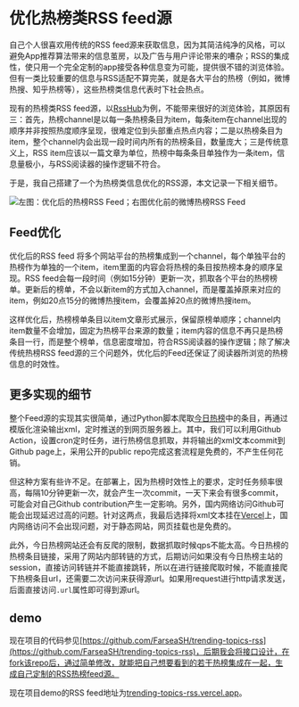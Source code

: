 # 优化热榜类RSS feed源

自己个人很喜欢用传统的RSS feed源来获取信息，因为其简洁纯净的风格，可以避免App推荐算法带来的信息茧房，以及广告与用户评论带来的嘈杂；RSS的集成性，使只用一个完全定制的app接受各种信息变为可能，提供很不错的浏览体验。但有一类比较重要的信息与RSS适配不算完美，就是各大平台的热榜（例如，微博热搜、知乎热榜等），这些热榜类信息代表时下社会热点。

现有的热榜类RSS feed源，以[RssHub](https://docs.rsshub.app/)为例，不能带来很好的浏览体验，其原因有三：首先，热榜channel是以每一条热榜条目为item，每条item在channel出现的顺序并非按照热度顺序呈现，很难定位到头部重点热点内容；二是以热榜条目为item，整个channel内会出现一段时间内所有的热榜条目，数量庞大；三是传统意义上，RSS item应该以一篇文章为单位，热榜中每条条目单独作为一条item，信息量极小，与RSS阅读器的操作逻辑不符合。

于是，我自己搭建了一个为热榜类信息优化的RSS源，本文记录一下相关细节。

<!--more-->

![左图：优化后的热榜RSS Feed；右图优化前的微博热榜RSS Feed](https://s1.ax1x.com/2022/04/09/LiKCfH.png)

## Feed优化

优化后的RSS feed 将多个网站平台的热榜集成到一个channel，每个单独平台的热榜作为单独的一个item，item里面的内容会将热榜的条目按热榜本身的顺序呈现。RSS feed会每一段时间（例如15分钟）更新一次，抓取各个平台的热榜榜单。更新后的榜单，不会以新item的方式加入channel，而是覆盖掉原来对应的item，例如20点15分的微博热搜item，会覆盖掉20点的微博热搜item。

这样优化后，热榜榜单条目以item文章形式展示，保留原榜单顺序；channel内item数量不会增加，固定为热榜平台来源的数量；item内容的信息不再只是热榜条目一行，而是整个榜单，信息密度增加，符合RSS阅读器的操作逻辑；除了解决传统热榜RSS feed源的三个问题外，优化后的Feed还保证了阅读器所浏览的热榜信息的时效性。

## 更多实现的细节

整个Feed源的实现其实很简单，通过Python脚本爬取[今日热榜](https://tophub.today/)中的条目，再通过模版化渲染输出xml，定时推送的到网页服务器上。其中，我们可以利用Github Action，设置cron定时任务，进行热榜信息抓取，并将输出的xml文本commit到Github page上，采用公开的public repo完成这套流程是免费的，不产生任何花销。

但这种方案有些许不足。在部署上，因为热榜时效性上的要求，定时任务频率很高，每隔10分钟更新一次，就会产生一次commit，一天下来会有很多commit，可能会对自己Github contribution产生一定影响。另外，国内网络访问Github可能会出现延迟过高的问题。针对这两点，我最后选择将xml文本挂在[Vercel](https://vercel.com/)上，国内网络访问不会出现问题，对于静态网站，网页挂载也是免费的。

此外，今日热榜网站还会有反爬的限制，数据抓取时候qps不能太高。今日热榜的热榜条目链接，采用了网站内部转链的方式，后期访问如果没有今日热榜主站的session，直接访问转链并不能直接跳转，所以在进行链接爬取时候，不能直接爬下热榜条目url，还需要二次访问来获得源url。如果用request进行http请求发送，后面直接访问`.url`属性即可得到源url。

## demo

现在项目的代码参见[https://github.com/FarseaSH/trending-topics-rss](https://github.com/FarseaSH/trending-topics-rss)，后期我会将接口设计，在fork该repo后，通过简单修改，就能把自己想要看到的若干热榜集成在一起，生成自己定制的RSS热榜feed源。

现在项目demo的RSS feed地址为[trending-topics-rss.vercel.app](http://trending-topics-rss.vercel.app/)。